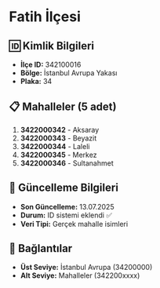 # Fatih İlçesi

## 🆔 Kimlik Bilgileri
- **İlçe ID:** 342100016
- **Bölge:** İstanbul Avrupa Yakası
- **Plaka:** 34

## 📋 Mahalleler (5 adet)

1. **3422000342** - Aksaray
2. **3422000343** - Beyazit
3. **3422000344** - Laleli
4. **3422000345** - Merkez
5. **3422000346** - Sultanahmet

## 📅 Güncelleme Bilgileri
- **Son Güncelleme:** 13.07.2025
- **Durum:** ID sistemi eklendi ✅
- **Veri Tipi:** Gerçek mahalle isimleri

## 🔗 Bağlantılar
- **Üst Seviye:** İstanbul Avrupa (34200000)
- **Alt Seviye:** Mahalleler (342200xxxx)
